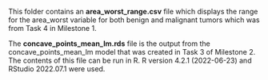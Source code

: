 This folder contains an **area_worst_range.csv** file which displays the range for the area_worst variable for both benign and malignant tumors which was from Task 4 in Milestone 1. 

The **concave_points_mean_lm.rds** file is the output from the concave_points_mean_lm model that was created in Task 3 of Milestone 2. The contents of this file can be run in R. R version 4.2.1 (2022-06-23) and RStudio 2022.07.1 were used.
